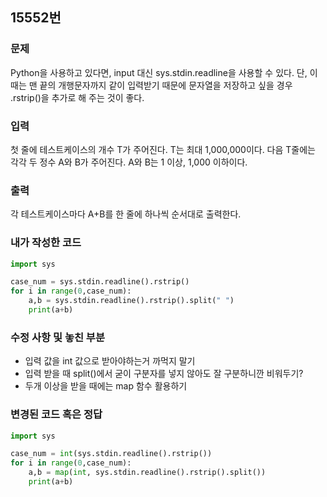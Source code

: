 ## 15552번

### 문제

Python을 사용하고 있다면, input 대신 sys.stdin.readline을 사용할 수 있다. 
단, 이때는 맨 끝의 개행문자까지 같이 입력받기 때문에 문자열을 저장하고 싶을 경우 .rstrip()을 추가로 해 주는 것이 좋다.

### 입력

첫 줄에 테스트케이스의 개수 T가 주어진다. T는 최대 1,000,000이다. 다음 T줄에는 각각 두 정수 A와 B가 주어진다. A와 B는 1 이상, 1,000 이하이다.

### 출력

각 테스트케이스마다 A+B를 한 줄에 하나씩 순서대로 출력한다.

### 내가 작성한 코드

```python
import sys

case_num = sys.stdin.readline().rstrip()
for i in range(0,case_num):
    a,b = sys.stdin.readline().rstrip().split(" ")
    print(a+b)
```

### 수정 사항 및 놓친 부분

- 입력 값을 int 값으로 받아야하는거 까먹지 말기
- 입력 받을 때 split()에서 굳이 구분자를 넣지 않아도 잘 구분하니깐 비워두기?
- 두개 이상을 받을 때에는 map 함수 활용하기

### 변경된 코드 혹은 정답

```python
import sys

case_num = int(sys.stdin.readline().rstrip())
for i in range(0,case_num):
    a,b = map(int, sys.stdin.readline().rstrip().split())
    print(a+b)
    
```